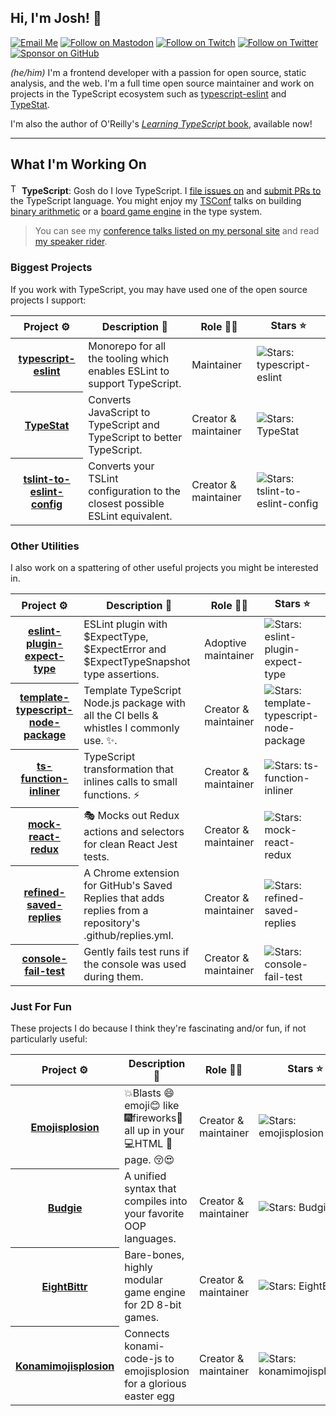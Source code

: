## Hi, I'm Josh! 💖

[![Email Me](https://img.shields.io/badge/Email-github@joshuakgoldberg.com-007735.svg)](mailto:me@joshuakgoldberg.com)
[![Follow on Mastodon](https://img.shields.io/badge/Follow-Masstodon-5A47DC.svg)](https://fosstodon.org/@JoshuaKGoldberg)
[![Follow on Twitch](https://img.shields.io/badge/Follow-Twitch-9147FF.svg)](https://twitch.tv/JoshuaKGoldberg)
[![Follow on Twitter](https://img.shields.io/badge/Follow-Twitter-1DA1F2.svg)](https://twitter.com/JoshuaKGoldberg)
[![Sponsor on GitHub](https://img.shields.io/badge/Sponsor-GitHub-6cc644.svg)](https://github.com/sponsors/joshuakgoldberg)

_(he/him)_ I'm a frontend developer with a passion for open source, static analysis, and the web.
I'm a full time open source maintainer and work on projects in the TypeScript ecosystem such as [typescript-eslint](https://typescript-eslint.io) and [TypeStat](https://github.com/JoshuaKGoldberg/TypeStat).

I'm also the author of O'Reilly's [_Learning TypeScript_ book](https://www.learningtypescript.com), available now!

---

## What I'm Working On

<img alt="TypeScript logo" style="height:1.2em;width:1em;" src="https://upload.wikimedia.org/wikipedia/commons/4/4c/Typescript_logo_2020.svg" /> **TypeScript**: Gosh do I love TypeScript. I [file issues on](https://github.com/microsoft/TypeScript/issues/JoshuaKGoldberg) and [submit PRs to](https://github.com/microsoft/TypeScript/pulls/JoshuaKGoldberg) the TypeScript language.
You might enjoy my [TSConf](https://tsconf.io) talks on building [binary arithmetic](https://blog.joshuakgoldberg.com/binary-arithmetic) or a [board game engine](https://blog.joshuakgoldberg.com/type-system-game-engines) in the type system.

> You can see my [conference talks listed on my personal site](https://joshuakgoldberg.com/#talks) and read [my speaker rider](https://github.com/JoshuaKGoldberg/speaker-rider).

### Biggest Projects

If you work with TypeScript, you may have used one of the open source projects I support:

<table width="100%">
  <thead>
    <th span="col">Project ⚙️</th>
    <th span="col">Description 📝</th>
    <th span="col">Role 🧑‍🏭</th>
    <th span="col">Stars ⭐</th>
  </thead>
  <tbody>
    <tr>
      <th span="row"><a href="https://github.com/typescript-eslint/typescript-eslint">typescript-eslint</a></th>
      <td>Monorepo for all the tooling which enables ESLint to support TypeScript.</td>
      <td>Maintainer</td>
      <td><img alt="Stars: typescript-eslint" src="https://img.shields.io/github/stars/typescript-eslint/typescript-eslint" /></td>
    </tr>
    <tr>
      <th span="row"><a href="https://github.com/JoshuaKGoldberg/TypeStat">TypeStat</a></th>
      <td>Converts JavaScript to TypeScript and TypeScript to better TypeScript.</td>
      <td>Creator & maintainer</td>
      <td><img alt="Stars: TypeStat" src="https://img.shields.io/github/stars/JoshuaKGoldberg/TypeStat" /></td>
    </tr>
    <tr>
      <th span="row"><a href="https://github.com/typescript-eslint/tslint-to-eslint-config">tslint-to-eslint-config</a></th>
      <td>Converts your TSLint configuration to the closest possible ESLint equivalent.</td>
      <td>Creator & maintainer</td>
      <td><img alt="Stars: tslint-to-eslint-config" src="https://img.shields.io/github/stars/typescript-eslint/tslint-to-eslint-config" /></td>
    </tr>
  </tbody>
</table>

### Other Utilities

I also work on a spattering of other useful projects you might be interested in.

<table width="100%">
  <thead>
    <th span="col">Project ⚙️</th>
    <th span="col">Description 📝</th>
    <th span="col">Role 🧑‍🏭</th>
    <th span="col">Stars ⭐</th>
  </thead>
  <tbody>
    <tr>
      <th span="row"><a href="https://github.com/JoshuaKGoldberg/eslint-plugin-expect-type">eslint-plugin-expect-type</a></th>
      <td>ESLint plugin with $ExpectType, $ExpectError and $ExpectTypeSnapshot type assertions.</td>
      <td>Adoptive maintainer</td>
      <td><img alt="Stars: eslint-plugin-expect-type" src="https://img.shields.io/github/stars/JoshuaKGoldberg/eslint-plugin-expect-type" /></td>
    </tr>
    <tr>
      <th span="row"><a href="https://github.com/JoshuaKGoldberg/template-typescript-node-package">template-typescript-node-package</a></th>
      <td>Template TypeScript Node.js package with all the CI bells & whistles I commonly use. ✨.</td>
      <td>Creator & maintainer</td>
      <td><img alt="Stars: template-typescript-node-package" src="https://img.shields.io/github/stars/JoshuaKGoldberg/template-typescript-node-package" /></td>
    </tr>
    <tr>
      <th span="row"><a href="https://github.com/JoshuaKGoldberg/ts-function-inliner">ts-function-inliner</a></th>
      <td>TypeScript transformation that inlines calls to small functions. ⚡️</td>
      <td>Creator & maintainer</td>
      <td><img alt="Stars: ts-function-inliner" src="https://img.shields.io/github/stars/JoshuaKGoldberg/ts-function-inliner" /></td>
    </tr>
    <tr>
      <th span="row"><a href="https://github.com/JoshuaKGoldberg/mock-react-redux">mock-react-redux</a></th>
      <td>🎭 Mocks out Redux actions and selectors for clean React Jest tests.</td>
      <td>Creator & maintainer</td>
      <td><img alt="Stars: mock-react-redux" src="https://img.shields.io/github/stars/JoshuaKGoldberg/mock-react-redux" /></td>
    </tr>
    <tr>
      <th span="row"><a href="https://github.com/JoshuaKGoldberg/refined-saved-replies">refined-saved-replies</a></th>
      <td>A Chrome extension for GitHub's Saved Replies that adds replies from a repository's .github/replies.yml.</td>
      <td>Creator & maintainer</td>
      <td><img alt="Stars: refined-saved-replies" src="https://img.shields.io/github/stars/JoshuaKGoldberg/refined-saved-replies" /></td>
    </tr>
    <tr>
      <th span="row"><a href="https://github.com/JoshuaKGoldberg/console-fail-test">console-fail-test</a></th>
      <td>Gently fails test runs if the console was used during them.</td>
      <td>Creator & maintainer</td>
      <td><img alt="Stars: console-fail-test" src="https://img.shields.io/github/stars/JoshuaKGoldberg/console-fail-test" /></td>
    </tr>
  </tbody>
</table>

### Just For Fun

These projects I do because I think they're fascinating and/or fun, if not particularly useful:

<table width="100%">
  <thead>
    <th span="col">Project ⚙️</th>
    <th span="col">Description 📝</th>
    <th span="col">Role 🧑‍🏭</th>
    <th span="col">Stars ⭐</th>
  </thead>
  <tbody>
    <tr>
      <th span="row"><a href="https://github.com/JoshuaKGoldberg/emojisplosion">Emojisplosion</a></th>
      <td>💥Blasts 😄emoji😊 like 🎆fireworks🎇 all up in your 💻HTML 📄page. 😚😍</td>
      <td>Creator & maintainer</td>
      <td><img alt="Stars: emojisplosion" src="https://img.shields.io/github/stars/JoshuaKGoldberg/emojisplosion" /></td>
    </tr>
    <tr>
      <th span="row"><a href="https://github.com/budgielang/budgie">Budgie</a></th>
      <td>A unified syntax that compiles into your favorite OOP languages.</td>
      <td>Creator & maintainer</td>
      <td><img alt="Stars: Budgie" src="https://img.shields.io/github/stars/budgielang/budgie" /></td>
    </tr>
    <tr>
      <th span="row"><a href="https://github.com/FullScreenShenanigans/EightBittr">EightBittr</a></th>
      <td>Bare-bones, highly modular game engine for 2D 8-bit games.</td>
      <td>Creator & maintainer</td>
      <td><img alt="Stars: EightBittr" src="https://img.shields.io/github/stars/FullScreenShenanigans/EightBittr" /></td>
    </tr>
    <tr>
      <th span="row"><a href="https://github.com/JoshuaKGoldberg/emojisplosion">Konamimojisplosion</a></th>
      <td>Connects konami-code-js to emojisplosion for a glorious easter egg</td>
      <td>Creator & maintainer</td>
      <td><img alt="Stars: konamimojisplosion" src="https://img.shields.io/github/stars/JoshuaKGoldberg/konamimojisplosion" /></td>
    </tr>
  </tbody>
</table>
